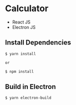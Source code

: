 # Calculator

* React JS
* Electron JS

## Install Dependencies

```bash
$ yarn install

or

$ npm install
```

## Build in Electron

```bash
$ yarn electron-build
```